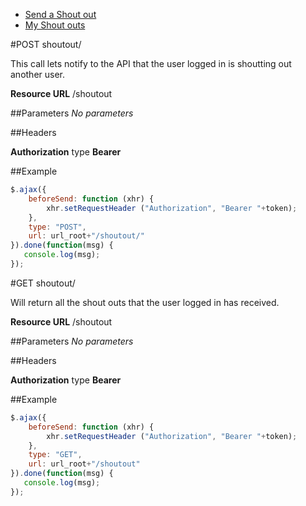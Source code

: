 + [Send a Shout out](#post_shoutout)
+ [My Shout outs](#get_shoutout)

#<a name="post_shoutout"></a>POST shoutout/

This call lets notify to the API that the user logged in is shoutting out another user.

**Resource URL**
/shoutout

##Parameters
*No parameters*

##Headers

**Authorization** type **Bearer**

##Example
```javascript
$.ajax({
	beforeSend: function (xhr) {
		xhr.setRequestHeader ("Authorization", "Bearer "+token);
	},
	type: "POST",
	url: url_root+"/shoutout/"
}).done(function(msg) {
   console.log(msg);
});
```

#<a name="get_shoutout"></a>GET shoutout/

Will return all the shout outs that the user logged in has received.

**Resource URL**
/shoutout

##Parameters
*No parameters*

##Headers

**Authorization** type **Bearer**

##Example
```javascript
$.ajax({
	beforeSend: function (xhr) {
		xhr.setRequestHeader ("Authorization", "Bearer "+token);
	},
	type: "GET",
	url: url_root+"/shoutout"
}).done(function(msg) {
   console.log(msg);
});
```
